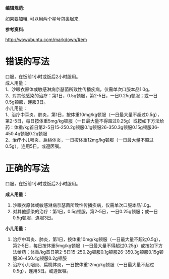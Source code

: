 **编辑规范:**

如果要加粗, 可以用两个星号包裹起来. 

**参考资料:**

http://wowubuntu.com/markdown/#em


# 错误的写法

口服，在饭前1小时或饭后2小时服用。  
成人用量：  
1、沙眼衣原体或敏感淋病奈瑟菌所致性传播疾病，仅需单次口服本品1.0g。  
2、对其他感染的治疗：第1日，0.5g顿服，第2-5日，一日0.25g顿服；或一日0.5g顿服，连服3日。  
小儿用量：  
1、治疗中耳炎、肺炎，第1日，按体重10mg/kg顿服（一日最大量不超过0.5g），第2-5日，每日按体重5mg/kg顿服（一日最大量不得超过0.25g）或按如下方法给药：体重/kg首日第2-5日15-250.2g顿服0.1g顿服26-350.3g顿服0.15g顿服36-450.4g顿服0.2g顿服  
2、治疗小儿咽炎、扁桃体炎，一日按体重12mg/kg顿服（一日最大量不超过0.5g），连用5日。或遵医嘱。


# 正确的写法

口服，在饭前1小时或饭后2小时服用。
  
**成人用量：**
  
1. 沙眼衣原体或敏感淋病奈瑟菌所致性传播疾病，仅需单次口服本品1.0g。  
2. 对其他感染的治疗：第1日，0.5g顿服，第2-5日，一日0.25g顿服；或一日0.5g顿服，连服3日。 
 
**小儿用量：**
  
1. 治疗中耳炎、肺炎，第1日，按体重10mg/kg顿服（一日最大量不超过0.5g），第2-5日，每日按体重5mg/kg顿服（一日最大量不得超过0.25g）或按如下方法给药：体重/kg首日第2-5日15-250.2g顿服0.1g顿服26-350.3g顿服0.15g顿服36-450.4g顿服0.2g顿服  
2. 治疗小儿咽炎、扁桃体炎，一日按体重12mg/kg顿服（一日最大量不超过0.5g），连用5日。或遵医嘱。


